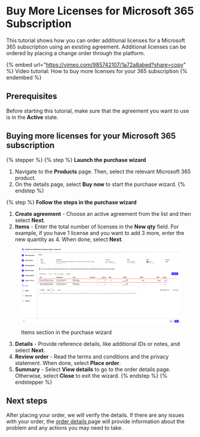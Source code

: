 # Buy More Licenses for Microsoft 365 Subscription

This tutorial shows how you can order additional licenses for a Microsoft 365 subscription using an existing agreement. Additional licenses can be ordered by placing a change order through the platform.&#x20;

{% embed url="https://vimeo.com/985742107/1a72a8abed?share=copy" %}
Video tutorial: How to buy more licenses for your 365 subscription
{% endembed %}

## Prerequisites

Before starting this tutorial, make sure that the agreement you want to use is in the **Active** state.

## Buying more licenses for your Microsoft 365 subscription <a href="#id-1.-launch-the-purchase-wizard" id="id-1.-launch-the-purchase-wizard"></a>

{% stepper %}
{% step %}
**Launch the purchase wizard**

1. Navigate to the **Products** page. Then, select the relevant Microsoft 365 product.
2. On the details page, select **Buy now** to start the purchase wizard.
{% endstep %}

{% step %}
**Follow the steps in the purchase wizard**

1. **Create agreement** - Choose an active agreement from the list and then select **Next**.&#x20;
2. **Items** - Enter the total number of licenses in the **New qty** field.  For example, if you have 1 license and you want to add 3 more, enter the new quantity as 4. When done, select **Next**.

<figure><img src="../../../.gitbook/assets/tutorial_M365_items.png" alt=""><figcaption><p>Items section in the purchase wizard</p></figcaption></figure>

3. **Details** - Provide reference details, like additional IDs or notes, and select **Next**.
4. **Review order** - Read the terms and conditions and the privacy statement. When done, select **Place order**.
5. **Summary** - Select **View details** to go to the order details page. Otherwise, select **Close** to exit the wizard.
{% endstep %}
{% endstepper %}

## Next steps <a href="#next-steps" id="next-steps"></a>

After placing your order, we will verify the details. If there are any issues with your order, the [order details ](https://docs.platform.softwareone.com/modules-and-features/marketplace/orders#subscription-details)page will provide information about the problem and any actions you may need to take.
